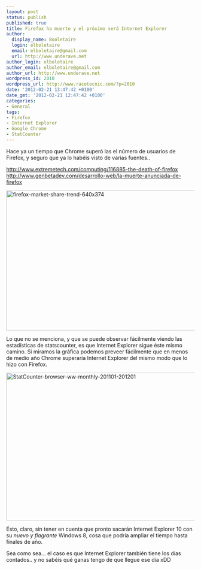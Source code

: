 ```yaml
---
layout: post
status: publish
published: true
title: Firefox ha muerto y el próximo será Internet Explorer
author:
  display_name: Booletaire
  login: elboletaire
  email: elboletaire@gmail.com
  url: http://www.underave.net
author_login: elboletaire
author_email: elboletaire@gmail.com
author_url: http://www.underave.net
wordpress_id: 2010
wordpress_url: http://www.racotecnic.com/?p=2010
date: '2012-02-21 13:47:42 +0100'
date_gmt: '2012-02-21 12:47:42 +0100'
categories:
- General
tags:
- Firefox
- Internet Explorer
- Google Chrome
- StatCounter
---
```


Hace ya un tiempo que Chrome superó las el número de usuarios de Firefox, y seguro que ya lo habéis visto de varias fuentes..

http://www.extremetech.com/computing/116885-the-death-of-firefox
http://www.genbetadev.com/desarrollo-web/la-muerte-anunciada-de-firefox

<a href="http://www.extremetech.com/wp-content/uploads/2012/02/firefox-market-share-trend-640x374.jpg"><img class="aligncenter" title="firefox-market-share-trend-640x374" src="http://www.extremetech.com/wp-content/uploads/2012/02/firefox-market-share-trend-640x374.jpg" alt="firefox-market-share-trend-640x374" width="640" height="374" /></a>

Lo que no se menciona, y que se puede observar fácilmente viendo las estadísticas de statscounter, es que Internet Explorer sigue éste mismo camino. Si miramos la gráfica podemos preveer fácilmente que en menos de medio año Chrome superaría Internet Explorer del mismo modo que lo hizo con Firefox.

<a href="http://www.racotecnic.com/wp-content/uploads/2012/02/StatCounter-browser-ww-monthly-201101-201201.jpg"><img class="size-full wp-image-2026 aligncenter" title="" src="http://www.racotecnic.com/wp-content/uploads/2012/02/StatCounter-browser-ww-monthly-201101-201201.jpg" alt="StatCounter-browser-ww-monthly-201101-201201" width="676" height="395" /></a>

Ésto, claro, sin tener en cuenta que pronto sacarán Internet Explorer 10 con su <em>nuevo y flagrante</em> Windows 8, cosa que podría ampliar el tiempo hasta finales de año.

Sea como sea... el caso es que Internet Explorer también tiene los días contados.. y no sabéis qué ganas tengo de que llegue ese día xDD
